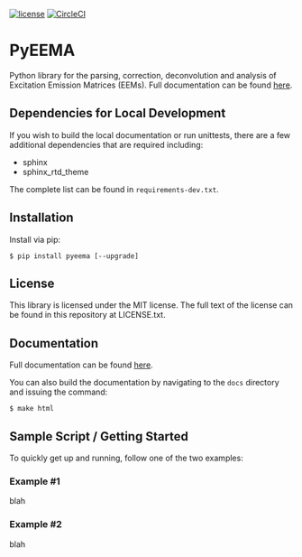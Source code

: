 [![license](https://img.shields.io/github/license/mashape/apistatus.svg)](https://github.com/drewmee/PyEEMA/blob/master/LICENSE)
[![CircleCI](https://circleci.com/gh/drewmee/PyEEMA.svg?style=shield&circle-token=ccdb16078dcb8ee4e4c9b923f547fc7cb2742aae)](https://app.circleci.com/pipelines/github/drewmee/PyEEMA)

# PyEEMA

Python library for the parsing, correction, deconvolution and analysis of Excitation Emission Matrices (EEMs). Full documentation can be found [here](https://www.youtube.com/watch?v=oHg5SJYRHA0).


## Dependencies for Local Development

If you wish to build the local documentation or run unittests, there are a few additional dependencies that are required including:

  * sphinx
  * sphinx_rtd_theme

The complete list can be found in `requirements-dev.txt`.


## Installation

Install via pip:

    $ pip install pyeema [--upgrade]


## License

  This library is licensed under the MIT license. The full text of the license can be found in this repository at LICENSE.txt.

## Documentation

  Full documentation can be found [here](https://www.youtube.com/watch?v=oHg5SJYRHA0).

  You can also build the documentation by navigating to the `docs` directory and issuing the command:

    $ make html


## Sample Script / Getting Started

To quickly get up and running, follow one of the two examples:

### Example #1

blah

### Example #2

blah
